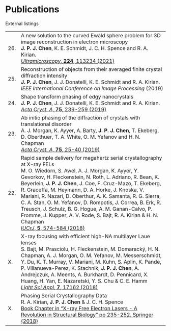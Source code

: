 # Publications

External listings

| | |
|-|-|
|26. |  A new solution to the curved Ewald sphere problem for 3D image reconstruction in electron microscopy <br> **J. P. J. Chen**, K. E. Schmidt, J. C. H. Spence and R. A. Kirian. <br> [_Ultramicroscopy_, **224**, 113234 (2021)](https://doi.org/10.1016/j.ultramic.2021.113234) | 
|25. |  Reconstruction of objects from their averaged finite crystal diffraction intensity <br> **J. P. J. Chen**, J. J. Donatelli, K. E. Schmidt and R. A. Kirian. <br> _IEEE International Conference on Image Processing_ (2019) |
|24. |  Shape transform phasing of edgy nanocrystals <br> **J. P. J. Chen**, J. J. Donatelli, K. E. Schmidt and R. A. Kirian. <br> [_Acta Cryst. A_, **75**, 239-259 (2019)](https://doi.org/10.1107/S205327331900113X) |
|23. |  Ab initio phasing of the diffraction of crystals with translational disorder <br> A. J. Morgan, K. Ayyer, A. Barty, **J. P. J. Chen**, T. Ekeberg, D. Oberthuer, T. A. White, O. M. Yefanov and H. N. Chapman  <br> [_Acta Cryst. A_, **75**, 25-40 (2019)](https://doi.org/10.1107/S2053273318015395) |
|22. |  Rapid sample delivery for megahertz serial crystallography at X-ray FELs <br> M. O. Wiedorn, S. Awel, A. J. Morgan, K. Ayyer, Y. Gevorkov, H. Fleckenstein, N. Roth, L. Adriano, R. Bean, K. Beyerlein, **J. P. J. Chen**, J. Coe, F. Cruz-Mazo, T. Ekeberg, R. Graceffa, M. Heymann, D. A. Horke, J. Knoska, V. Mariani, R. Nazari, D. Oberthur, A. K. Samanta, R. G. Sierra, C. A. Stan, O. M. Yefanov, D. Rompotis, J. Correa, B. Erk, R. Treusch, J. Schulz, B. G. Hogue, A. M. Ganan-Calvo, P. Fromme, J. Kupper, A. V. Rode, S. Bajt, R. A. Kirian & H. N. Chapman <br> [_IUCrJ_, **5**, 574-584 (2018)](https://doi.org/10.1107/S2052252518008369) |
|X. |  X-ray focusing with efficient high-NA multilayer Laue lenses <br> S. Bajt, M. Prasciolu, H. Fleckenstein, M. Domaracký, H. N. Chapman, A. J. Morgan, O. M. Yefanov, M. Messerschmidt, Y. Du, K. T. Murray, V. Mariani, M. Kuhn, S. Aplin, K. Pande, P. Villanueva-Perez, K. Stachnik, **J. P. J. Chen**, A. Andrejczuk, A. Meents, A. Burkhardt, D. Pennicard, X. Huang, H. Yan, E. Nazaretski, Y. S. Chu & C. E. Hamm  <br> [_Light Sci Appl_, **7**, 17162 (2018)](https://doi.org/10.1038/lsa.2017.162) |
|X. |  Phasing Serial Crystallography Data <br> R. A. Kirian, **J. P. J. Chen** & J. C. H. Spence <br> [Book Chapter in “X-ray Free Electron Lasers - A Revolution in Structural Biology” pp 235-252. Springer (2018)](https://link.springer.com/chapter/10.1007/978-3-030-00551-1_8) |

